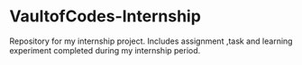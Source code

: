 # VaultofCodes-Internship
Repository for my internship project. Includes assignment ,task and learning experiment completed during my internship period.
